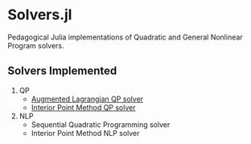 # Solvers.jl
Pedagogical Julia implementations of Quadratic and General Nonlinear Program solvers.

## Solvers Implemented
1. QP
    * [Augmented Lagrangian QP solver](src/qp/augmented_lagrangian.jl)
    * [Interior Point Method QP solver](src/qp/interior_point.jl)
2. NLP
    * Sequential Quadratic Programming solver
    * Interior Point Method NLP solver
